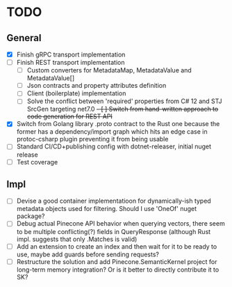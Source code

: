 # TODO

## General

- [x] Finish gRPC transport implementation
- [ ] Finish REST transport implementation
  - [ ] Custom converters for MetadataMap, MetadataValue and MetadataValue[]
  - [ ] Json contracts and property attributes definition
  - [ ] Client (boilerplate) implementation
  - [ ] Solve the conflict between 'required' properties from C# 12 and STJ SrcGen targeting net7.0
~~- [ ] Switch from hand-written approach to code generation for REST API~~
- [x] Switch from Golang library .proto contract to the Rust one because the former has a dependency/import graph
    which hits an edge case in protoc-csharp plugin preventing it from being usable
- [ ] Standard CI/CD+publishing config with dotnet-releaser, initial nuget release
- [ ] Test coverage

## Impl

- [ ] Devise a good container implementatioon for dynamically-ish typed metadata objects used for filtering. Should I use 'OneOf' nuget package?
- [ ] Debug actual Pinecone API behavior when querying vectors, there seem to be multiple conflicting(?) fields in QueryResponse (although Rust impl. suggests that only .Matches is valid)
- [ ] Add an extension to create an index and then wait for it to be ready to use, maybe add guards before sending requests?
- [ ] Restructure the solution and add Pinecone.SemanticKernel project for long-term memory integration? Or is it better to directly contribute it to SK?
